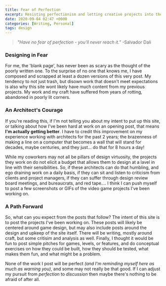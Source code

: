```yaml
---
title: Fear of Perfection
excerpt: Resisting perfectionism and letting creative projects into the light
date: 2020-09-04 02:47 +0000
categories: [Writing, Personal]
tags: design
---
```


> *"Have no fear of perfection - you'll never reach it."* -Salvador Dali

### **Designing in Fear**
For me, the 'blank page', has never been as scary as the thought of the poorly written one.
To the surprise of no one that knows me, I have composed and scrapped at least a dozen
versions of this very post.  My tendency to not just trash, but disown work that doesn't meet expectations 
is also why this site wont likely have much content from my previous projects.  My work and
my craft have suffered from years of rotting, abandoned in poorly lit corners.

### **An Architect's Courage**
If you're reading this, if I'm not telling you about my intent to put up this site, or talking about how I've been hard
at work on an opening post, that means **I'm actually getting better**. I have to credit this improvement on my experience 
working with architects for the past 2 years; the brazenness of making a line on a computer that becomes a wall that will stand for 
decades, maybe centuries, and they just... do that for 8 hours a day!  

While my coworkers may not all be pillars of design virtuosity, the projects they work on do not elicit a budget that allows them to design 
at a lavel in line with their sensibilities.
So, if these architects can do that humbling, and ego draining work on a daily basis, if they can sit and listen to criticism from
clients and project managers, if they can suffer through design review board meetings, and bureaucrats, and red tape.... I think I can 
push myself to post a few screenshots or GIFs of the video game projects I've been working on.

### **A Path Forward**
So, what can you expect from the posts that follow?  The intent of this site is to post the projects I've been working on.  These 
posts will likely be centered around game design, but may also include posts around the design and upkeep of the site itself.
There will be writing, mostly around craft, but some critisim and analysis as well.  Finally, I thought it would be fun
to post simple pitches for games, levels, or features, and do conceptual exercises on how they could be built,
how they should be tested, what makes them fun, and what might be a problem.
 
None of the work I post will be perfect *(and I'm reminding myself here as much as warning you)*, and some may not really be that good.  If I 
can adjust my pursuit from *perfection* to *discussion* then maybe there's nothing to be afraid of after all.
 
 

